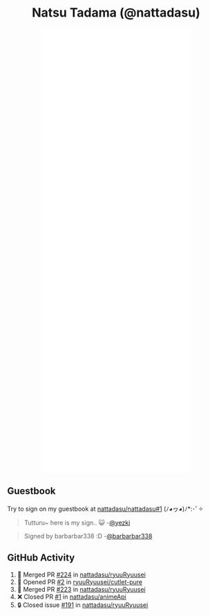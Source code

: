 <div align="center">

# Natsu Tadama (@nattadasu)

![Github Metrics](github-metrics.svg)
</div>

## Guestbook

Try to sign on my guestbook at [nattadasu/nattadasu#1](https://github.com/nattadasu/nattadasu/issues/1) (ﾉ◕ヮ◕)ﾉ\*:･ﾟ✧

<!--START:guestbook-->
> Tutturu~  here is my sign.. :smiley_cat: 
> -[@yezki](https://github.com/yezki)

> Signed by barbarbar338 :D
> -[@barbarbar338](https://github.com/barbarbar338)
<!--END:guestbook-->

## GitHub Activity
<!--START_SECTION:activity-->
1. 🎉 Merged PR [#224](https://github.com/nattadasu/ryuuRyuusei/pull/224) in [nattadasu/ryuuRyuusei](https://github.com/nattadasu/ryuuRyuusei)
2. 💪 Opened PR [#2](https://github.com/ryuuRyuusei/cutlet-pure/pull/2) in [ryuuRyuusei/cutlet-pure](https://github.com/ryuuRyuusei/cutlet-pure)
3. 🎉 Merged PR [#223](https://github.com/nattadasu/ryuuRyuusei/pull/223) in [nattadasu/ryuuRyuusei](https://github.com/nattadasu/ryuuRyuusei)
4. ❌ Closed PR [#1](https://github.com/nattadasu/animeApi/pull/1) in [nattadasu/animeApi](https://github.com/nattadasu/animeApi)
5. 🔒 Closed issue [#191](https://github.com/nattadasu/ryuuRyuusei/issues/191) in [nattadasu/ryuuRyuusei](https://github.com/nattadasu/ryuuRyuusei)
<!--END_SECTION:activity-->

